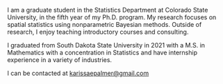 I am a graduate student in the Statistics Department at Colorado State University, in the fifth year of my Ph.D. program. My research focuses on spatial statistics using nonparametric Bayesian methods. Outside of research, I enjoy teaching introductory courses and consulting. 

I graduated from South Dakota State University in 2021 with a M.S. in Mathematics with a concentration in Statistics and have internship experience in a variety of industries.

I can be contacted at karissaepalmer@gmail.com

